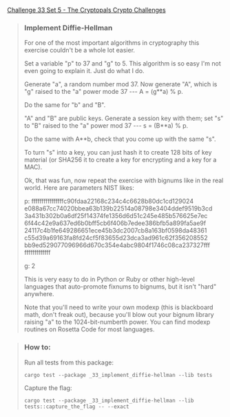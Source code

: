 [Challenge 33 Set 5 - The Cryptopals Crypto Challenges](https://cryptopals.com/sets/5/challenges/33)

> ### Implement Diffie-Hellman
>
> For one of the most important algorithms in cryptography this exercise couldn't be a whole lot easier.
>
> Set a variable "p" to 37 and "g" to 5. This algorithm is so easy I'm not even going to explain it. Just do what I do.
>
> Generate "a", a random number mod 37. Now generate "A", which is "g" raised to the "a" power mode 37 --- A = (g\*\*a) % p.
>
> Do the same for "b" and "B".
>
> "A" and "B" are public keys. Generate a session key with them; set "s" to "B" raised to the "a" power mod 37 --- s = (B\*\*a) % p.
>
> Do the same with A\*\*b, check that you come up with the same "s".
>
> To turn "s" into a key, you can just hash it to create 128 bits of key material (or SHA256 it to create a key for encrypting and a key for a MAC).
>
> Ok, that was fun, now repeat the exercise with bignums like in the real world. Here are parameters NIST likes:
>
> p:
> ffffffffffffffffc90fdaa22168c234c4c6628b80dc1cd129024
> e088a67cc74020bbea63b139b22514a08798e3404ddef9519b3cd
> 3a431b302b0a6df25f14374fe1356d6d51c245e485b576625e7ec
> 6f44c42e9a637ed6b0bff5cb6f406b7edee386bfb5a899fa5ae9f
> 24117c4b1fe649286651ece45b3dc2007cb8a163bf0598da48361
> c55d39a69163fa8fd24cf5f83655d23dca3ad961c62f356208552
> bb9ed529077096966d670c354e4abc9804f1746c08ca237327fff
> fffffffffffff
>
> g: 2
>
> This is very easy to do in Python or Ruby or other high-level languages that auto-promote fixnums to bignums, but it isn't "hard" anywhere.
>
> Note that you'll need to write your own modexp (this is blackboard math, don't freak out), because you'll blow out your bignum library raising "a" to the 1024-bit-numberth power. You can find modexp routines on Rosetta Code for most languages.

> ### How to:
> Run all tests from this package:
>
>     cargo test --package _33_implement_diffie-hellman --lib tests
>
> Capture the flag:
>
>     cargo test --package _33_implement_diffie-hellman --lib tests::capture_the_flag -- --exact
